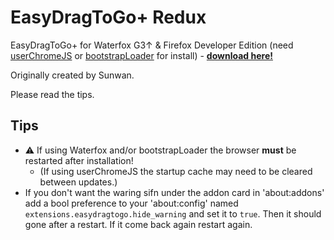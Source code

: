 # EasyDragToGo+ Redux  #

EasyDragToGo+ for Waterfox G3↑ & Firefox Developer Edition (need [userChromeJS](https://github.com/xiaoxiaoflood/firefox-scripts) or [bootstrapLoader](https://github.com/xiaoxiaoflood/firefox-scripts/tree/master/extensions/bootstrapLoader) for install) - __[download here!](https://github.com/117649/EasyDragToGo-Redux/releases)__

Originally created by Sunwan.

Please read the tips.

## Tips ##
* :warning: If using Waterfox and/or bootstrapLoader the browser __must__ be restarted after installation!
  * (If using userChromeJS the startup cache may need to be cleared between updates.)
* If you don't want the waring sifn under the addon card in 'about:addons' add a bool preference to your 'about:config' named `extensions.easydragtogo.hide_warning` and set it to `true`. Then it should gone after a restart. If it come back again restart again.
